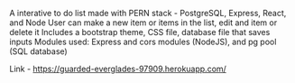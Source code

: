 A interative to do list made with PERN stack - PostgreSQL, Express, React, and Node
User can make a new item or items in the list, edit and item or delete it 
Includes a bootstrap theme, CSS file, database file that saves inputs 
Modules used: Express and cors modules (NodeJS), and pg pool (SQL database) 

Link - https://guarded-everglades-97909.herokuapp.com/
